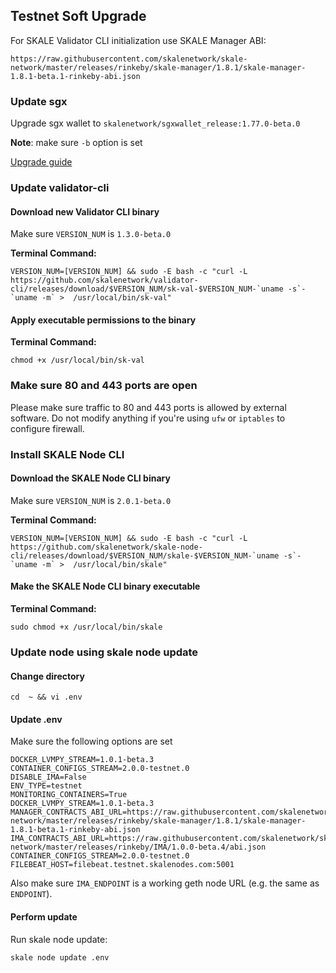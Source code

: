 ## Testnet Soft Upgrade 

For SKALE Validator CLI initialization use SKALE Manager ABI:

`https://raw.githubusercontent.com/skalenetwork/skale-network/master/releases/rinkeby/skale-manager/1.8.1/skale-manager-1.8.1-beta.1-rinkeby-abi.json`

### Update sgx

Upgrade sgx wallet to `skalenetwork/sgxwallet_release:1.77.0-beta.0` 

**Note**: make sure `-b` option is set

[Upgrade guide](https://github.com/skalenetwork/sgxwallet/blob/develop/docs/run-in-hardware-mode.md#start-stop-and-upgrade-sgxwallet-containers)

### Update validator-cli

#### Download new Validator CLI binary

Make sure `VERSION_NUM` is `1.3.0-beta.0`

**Terminal Command:**

```shell
VERSION_NUM=[VERSION_NUM] && sudo -E bash -c "curl -L https://github.com/skalenetwork/validator-cli/releases/download/$VERSION_NUM/sk-val-$VERSION_NUM-`uname -s`-`uname -m` >  /usr/local/bin/sk-val"
```

#### Apply executable permissions to the binary

**Terminal Command:**

```shell
chmod +x /usr/local/bin/sk-val
```

### Make sure 80 and 443 ports are open

Please make sure traffic to 80 and 443 ports is allowed by external software.
Do not modify anything if you're using `ufw` or `iptables` to configure firewall.

### Install SKALE Node CLI

#### Download the SKALE Node CLI binary

Make sure `VERSION_NUM` is `2.0.1-beta.0`

**Terminal Command:**

```shell
VERSION_NUM=[VERSION_NUM] && sudo -E bash -c "curl -L https://github.com/skalenetwork/skale-node-cli/releases/download/$VERSION_NUM/skale-$VERSION_NUM-`uname -s`-`uname -m` >  /usr/local/bin/skale"

```

#### Make the SKALE Node CLI binary executable

**Terminal Command:**

```shell
sudo chmod +x /usr/local/bin/skale
```

### Update node using skale node update

#### Change directory
```shell
cd  ~ && vi .env
```

#### Update .env

Make sure the following options are set

```shell
DOCKER_LVMPY_STREAM=1.0.1-beta.3
CONTAINER_CONFIGS_STREAM=2.0.0-testnet.0
DISABLE_IMA=False
ENV_TYPE=testnet
MONITORING_CONTAINERS=True
DOCKER_LVMPY_STREAM=1.0.1-beta.3
MANAGER_CONTRACTS_ABI_URL=https://raw.githubusercontent.com/skalenetwork/skale-network/master/releases/rinkeby/skale-manager/1.8.1/skale-manager-1.8.1-beta.1-rinkeby-abi.json
IMA_CONTRACTS_ABI_URL=https://raw.githubusercontent.com/skalenetwork/skale-network/master/releases/rinkeby/IMA/1.0.0-beta.4/abi.json
CONTAINER_CONFIGS_STREAM=2.0.0-testnet.0
FILEBEAT_HOST=filebeat.testnet.skalenodes.com:5001
```

Also make sure `IMA_ENDPOINT` is a working geth node URL (e.g. the same as `ENDPOINT`).

#### Perform update

Run skale node update:
```shell
skale node update .env
```
